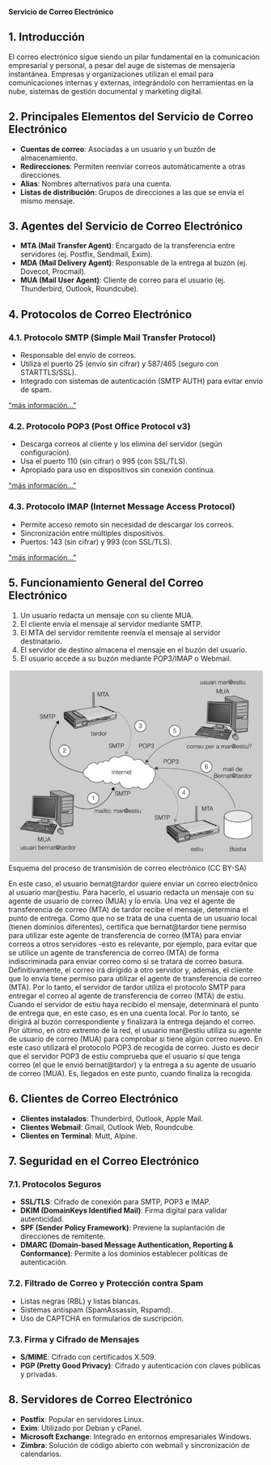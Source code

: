 **Servicio de Correo Electrónico**

## 1. Introducción
El correo electrónico sigue siendo un pilar fundamental en la comunicación empresarial y personal, a pesar del auge de sistemas de mensajería instantánea. Empresas y organizaciones utilizan el email para comunicaciones internas y externas, integrándolo con herramientas en la nube, sistemas de gestión documental y marketing digital.

## 2. Principales Elementos del Servicio de Correo Electrónico
- **Cuentas de correo**: Asociadas a un usuario y un buzón de almacenamiento.
- **Redirecciones**: Permiten reenviar correos automáticamente a otras direcciones.
- **Alias**: Nombres alternativos para una cuenta.
- **Listas de distribución**: Grupos de direcciones a las que se envía el mismo mensaje.

## 3. Agentes del Servicio de Correo Electrónico
- **MTA (Mail Transfer Agent)**: Encargado de la transferencia entre servidores (ej. Postfix, Sendmail, Exim).
- **MDA (Mail Delivery Agent)**: Responsable de la entrega al buzón (ej. Dovecot, Procmail).
- **MUA (Mail User Agent)**: Cliente de correo para el usuario (ej. Thunderbird, Outlook, Roundcube).

## 4. Protocolos de Correo Electrónico
### 4.1. Protocolo SMTP (Simple Mail Transfer Protocol)
- Responsable del envío de correos.
- Utiliza el puerto 25 (envío sin cifrar) y 587/465 (seguro con STARTTLS/SSL).
- Integrado con sistemas de autenticación (SMTP AUTH) para evitar envío de spam.

["más información..."](smtp.md)

### 4.2. Protocolo POP3 (Post Office Protocol v3)
- Descarga correos al cliente y los elimina del servidor (según configuración).
- Usa el puerto 110 (sin cifrar) o 995 (con SSL/TLS).
- Apropiado para uso en dispositivos sin conexión continua.

["más información..."](pop3.md)


### 4.3. Protocolo IMAP (Internet Message Access Protocol)
- Permite acceso remoto sin necesidad de descargar los correos.
- Sincronización entre múltiples dispositivos.
- Puertos: 143 (sin cifrar) y 993 (con SSL/TLS).


["más información..."](imap.md)


## 5. Funcionamiento General del Correo Electrónico



1. Un usuario redacta un mensaje con su cliente MUA.
2. El cliente envía el mensaje al servidor mediante SMTP.
3. El MTA del servidor remitente reenvía el mensaje al servidor destinatario.
4. El servidor de destino almacena el mensaje en el buzón del usuario.
5. El usuario accede a su buzón mediante POP3/IMAP o Webmail.


![alt text](img/email.png)
Esquema del proceso de transmisión de correo electrónico (CC BY-SA)

En este caso, el usuario bernat@tardor quiere enviar un correo electrónico al usuario mar@estiu. Para hacerlo, el usuario redacta un mensaje con su agente de usuario de correo (MUA) y lo envía. Una vez el agente de transferencia de correo (MTA) de tardor recibe el mensaje, determina el punto de entrega. Como que no se trata de una cuenta de un usuario local (tienen dominios diferentes), certifica que bernat@tardor tiene permiso para utilizar este agente de transferencia de correo (MTA) para enviar correos a otros servidores -esto es relevante, por ejemplo, para evitar que se utilice un agente de transferencia de correo (MTA) de forma indiscriminada para enviar correo como si se tratara de correo basura. Definitivamente, el correo irá dirigido a otro servidor y, además, el cliente que lo envía tiene permiso para utilizar el agente de transferencia de correo (MTA). Por lo tanto, el servidor de tardor utiliza el protocolo SMTP para entregar el correo al agente de transferencia de correo (MTA) de estiu. Cuando el servidor de estiu haya recibido el mensaje, determinará el punto de entrega que, en este caso, es en una cuenta local. Por lo tanto, se dirigirá al buzón correspondiente y finalizará la entrega dejando el correo. Por último, en otro extremo de la red, el usuario mar@estiu utiliza su agente de usuario de correo (MUA) para comprobar si tiene algún correo nuevo. En este caso utilizará el protocolo POP3 de recogida de correo. Justo es decir que el servidor POP3 de estiu comprueba que el usuario sí que tenga correo (el que le envió bernat@tardor) y la entrega a su agente de usuario de correo (MUA). Es, llegados en este punto, cuando finaliza la recogida.


## 6. Clientes de Correo Electrónico
- **Clientes instalados**: Thunderbird, Outlook, Apple Mail.
- **Clientes Webmail**: Gmail, Outlook Web, Roundcube.
- **Clientes en Terminal**: Mutt, Alpine.

## 7. Seguridad en el Correo Electrónico
### 7.1. Protocolos Seguros
- **SSL/TLS**: Cifrado de conexión para SMTP, POP3 e IMAP.
- **DKIM (DomainKeys Identified Mail)**: Firma digital para validar autenticidad.
- **SPF (Sender Policy Framework)**: Previene la suplantación de direcciones de remitente.
- **DMARC (Domain-based Message Authentication, Reporting & Conformance)**: Permite a los dominios establecer políticas de autenticación.

### 7.2. Filtrado de Correo y Protección contra Spam
- Listas negras (RBL) y listas blancas.
- Sistemas antispam (SpamAssassin, Rspamd).
- Uso de CAPTCHA en formularios de suscripción.

### 7.3. Firma y Cifrado de Mensajes
- **S/MIME**: Cifrado con certificados X.509.
- **PGP (Pretty Good Privacy)**: Cifrado y autenticación con claves públicas y privadas.

## 8. Servidores de Correo Electrónico
- **Postfix**: Popular en servidores Linux.
- **Exim**: Utilizado por Debian y cPanel.
- **Microsoft Exchange**: Integrado en entornos empresariales Windows.
- **Zimbra**: Solución de código abierto con webmail y sincronización de calendarios.

